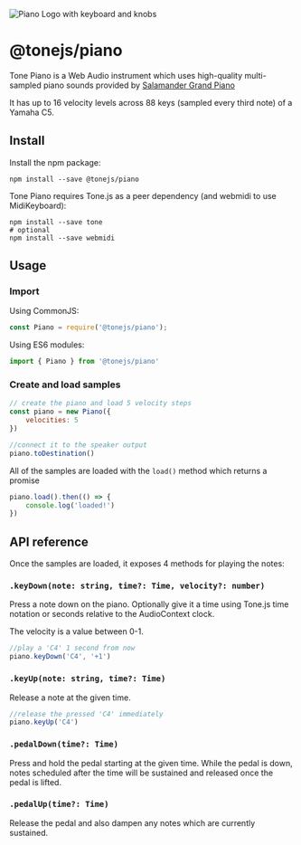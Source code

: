 ![Piano Logo with keyboard and knobs](./tone-piano.png)

# @tonejs/piano

Tone Piano is a Web Audio instrument which uses high-quality multi-sampled piano sounds provided by [Salamander Grand Piano](https://archive.org/details/SalamanderGrandPianoV3) 

It has up to 16 velocity levels across 88 keys (sampled every third note) of a Yamaha C5. 

## Install

Install the npm package:

```
npm install --save @tonejs/piano
```

Tone Piano requires Tone.js as a peer dependency (and webmidi to use MidiKeyboard):

```
npm install --save tone
# optional
npm install --save webmidi
```


## Usage

### Import

Using CommonJS:

```js
const Piano = require('@tonejs/piano');
```

Using ES6 modules:

```js
import { Piano } from '@tonejs/piano'
```

### Create and load samples


```javascript
// create the piano and load 5 velocity steps
const piano = new Piano({
	velocities: 5
})

//connect it to the speaker output
piano.toDestination()
```

All of the samples are loaded with the `load()` method which returns a promise

```javascript
piano.load().then(() => {
	console.log('loaded!')
})
```

## API reference

Once the samples are loaded, it exposes 4 methods for playing the notes:


### `.keyDown(note: string, time?: Time, velocity?: number)`

Press a note down on the piano. Optionally give it a time using Tone.js time notation or seconds relative to the AudioContext clock.

The velocity is a value between 0-1. 

```javascript
//play a 'C4' 1 second from now
piano.keyDown('C4', '+1')
```

### `.keyUp(note: string, time?: Time)`

Release a note at the given time. 

```javascript
//release the pressed 'C4' immediately
piano.keyUp('C4')
```

### `.pedalDown(time?: Time)`

Press and hold the pedal starting at the given time. While the pedal is down, notes scheduled after the time will be sustained and released once the pedal is lifted.

### `.pedalUp(time?: Time)`

Release the pedal and also dampen any notes which are currently sustained. 